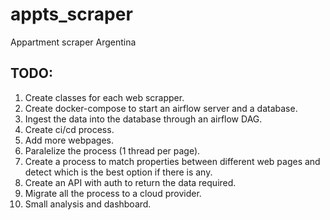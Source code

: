 # appts_scraper
Appartment scraper Argentina

## TODO:
1. Create classes for each web scrapper.
2. Create docker-compose to start an airflow server and a database.
3. Ingest the data into the database through an airflow DAG.
4. Create ci/cd process.
5. Add more webpages.
6. Paralelize the process (1 thread per page).
7. Create a process to match properties between different web pages and detect which is the best option if there is any.
8. Create an API with auth to return the data required.
9. Migrate all the process to a cloud provider.
10. Small analysis and dashboard.